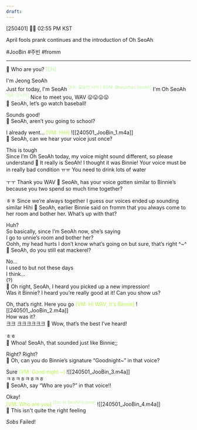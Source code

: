 ```yaml
---
draft:
---
```

[250401] 🐣💭 02:55 PM KST

April fools prank continues and the introduction of Oh SeoAh

#JooBin #주빈 #fromm
___
🫧 Who are you? <font color="#c3f4a5">[EN]</font>

I'm Jeong SeoAh  
Just for today, I'm SeoAh <sup><font color="#c3f4a5">[KR: **오**늘만 서아 | ROM: **O**neulman SeoAh]</font></sup>
I'm Oh SeoAh <sup><font color="#c3f4a5">[KR: 오서아]</font></sup>
Nice to meet you, WAV
😛😛😛😛  
🫧 SeoAh, let’s go watch baseball!

Sounds good!  
🫧 SeoAh, aren’t you going to school?

I already went... 
<font color="#b7f54c">[VM: Hiiii]</font>
![[240501_JooBin_1.m4a]]  
🫧 SeoAh, can we hear your voice just once?

This is tough  
Since I’m Oh SeoAh today, my voice might sound different, so please understand
🫧 It really is SeoAh! I thought it was Binnie! Your voice must be in really bad condition ㅠㅠ You need to drink lots of water

ㅜㅜ Thank you WAV
🫧 SeoAh, has your voice gotten similar to Binnie’s because you two spend so much time together?

ㅎㅎ Since we’re always together
I guess our voices ended up sounding similar
Hihi
🫧 SeoAh, earlier Binnie said on fromm that you always come to her room and bother her. What’s up with that?

Huh?  
So basically, since I’m SeoAh now, she’s saying  
I go to unnie’s room and bother her?  
Oohh, my head hurts
I don’t know what’s going on but sure, that’s right ^~^  
🫧 SeoAh, do you still eat mackerel?

No…  
I used to but not these days  
I think…  
(?)  
🫧 Oh right, SeoAh, I heard you picked up a new impression!  
Was it Binnie? I heard you’re really good at it!
Can you show us?

Oh, that’s right. Here you go
<font color="#b7f54c">[VM: Hi WAV, It's Binnie]</font>
![[240501_JooBin_2.m4a]]  
How was it?  
크크
크크크크크크
🫧 Wow, that’s the best I’ve heard!

ㅎㅎ  
🫧 Whoa! SeoAh, that sounded just like Binnie;;

Right? Right?  
🫧 Oh, can you do Binnie’s signature “Goodnight~” in that voice?

Sure
<font color="#b7f54c">[VM: Good night ~]</font>
![[240501_JooBin_3.m4a]]  
ㅋㅎㅋㅎㅋㅎㅋㅎ  
🫧 SeoAh, say “Who are you?” in that voice!!

Okay!  
<font color="#b7f54c">[VM: Who are you]</font> <font color="#c3f4a5"><sup>[t/n: in SeoAh's tone]</sup></font>
![[240501_JooBin_4.m4a]]  
🫧 This isn't quite the right feeling

*Sobs*
Failed!